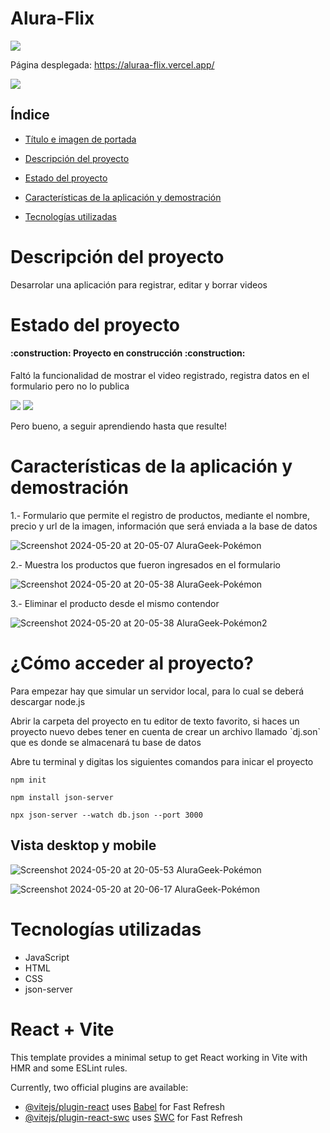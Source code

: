 # Alura-Flix

<img src="https://i.ibb.co/CJzKM7q/Screenshot-2024-07-05-at-22-57-24-Alura-Flix.png">

Página desplegada: https://aluraa-flix.vercel.app/

<p align="left">
   <img src="https://img.shields.io/badge/STATUS-EN%20DESAROLLO-green">
   </p>

## Índice

* [Título e imagen de portada](#Título-e-imagen-de-portada)

* [Descripción del proyecto](#descripción-del-proyecto)

* [Estado del proyecto](#Estado-del-proyecto)

* [Características de la aplicación y demostración](#Características-de-la-aplicación-y-demostración)

* [Tecnologías utilizadas](#tecnologías-utilizadas)

# Descripción del proyecto

<p>Desarrolar una aplicación para registrar, editar y borrar videos  </p>

# Estado del proyecto
<h4 align="left">
:construction: Proyecto en construcción :construction:
</h4>
<p>Faltó la funcionalidad de mostrar el video registrado, registra datos en el formulario pero no lo publica</p>
<img src="https://i.ibb.co/w64fsZc/Captura-de-pantalla-2024-07-05-221859.png">
<img src="https://giphy.com/embed/S3fc12Dcn7idq">


<p>Pero bueno, a seguir aprendiendo hasta que resulte!</p>

# Características de la aplicación y demostración

1.- Formulario que permite el registro de productos, mediante el nombre, precio y url de la imagen, información que será enviada a la base de datos

![Screenshot 2024-05-20 at 20-05-07 AluraGeek-Pokémon](https://github.com/cubillosarteaga/alurageek-pokemon2/assets/32303709/79c75edf-af54-4580-b130-0cb42056193e)

2.- Muestra los productos que fueron ingresados en el formulario

![Screenshot 2024-05-20 at 20-05-38 AluraGeek-Pokémon](https://github.com/cubillosarteaga/alurageek-pokemon2/assets/32303709/1944d4c1-f363-4502-91c1-e4583e75082b)

3.- Eliminar el producto desde el mismo contendor

![Screenshot 2024-05-20 at 20-05-38 AluraGeek-Pokémon2](https://github.com/cubillosarteaga/alurageek-pokemon2/assets/32303709/dd9ad640-2f9e-415a-a16e-0515a49f56ae)


# ¿Cómo acceder al proyecto?

<p>Para empezar hay que simular un servidor local, para lo cual se deberá descargar node.js</p>
<p>Abrir la carpeta del proyecto en tu editor de texto favorito, si haces un proyecto nuevo debes tener en cuenta de crear un archivo llamado `dj.son` que es donde se almacenará tu base de datos</p>

<p>Abre tu terminal y digitas los siguientes comandos para inicar el proyecto</p>

`npm init`

`npm install json-server`

`npx json-server --watch db.json --port 3000`



## Vista desktop y mobile
![Screenshot 2024-05-20 at 20-05-53 AluraGeek-Pokémon](https://github.com/cubillosarteaga/alurageek-pokemon2/assets/32303709/cb62d5a0-9a2f-4fee-8d33-9d05581f2e0a)

![Screenshot 2024-05-20 at 20-06-17 AluraGeek-Pokémon](https://github.com/cubillosarteaga/alurageek-pokemon2/assets/32303709/2199703f-a2f1-4530-8bc4-2e852da3c22e)


# Tecnologías utilizadas

*  JavaScript
*  HTML
*  CSS
*  json-server











# React + Vite

This template provides a minimal setup to get React working in Vite with HMR and some ESLint rules.

Currently, two official plugins are available:

- [@vitejs/plugin-react](https://github.com/vitejs/vite-plugin-react/blob/main/packages/plugin-react/README.md) uses [Babel](https://babeljs.io/) for Fast Refresh
- [@vitejs/plugin-react-swc](https://github.com/vitejs/vite-plugin-react-swc) uses [SWC](https://swc.rs/) for Fast Refresh
